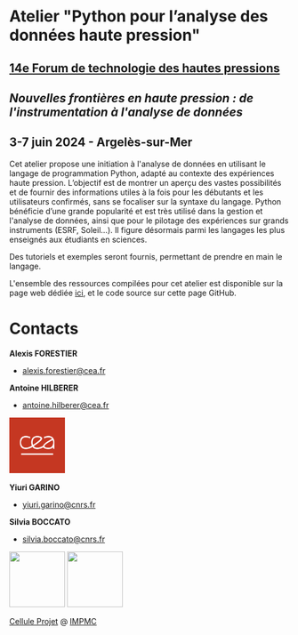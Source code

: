

# Atelier "Python pour l’analyse des données haute pression"
## [14e Forum de technologie des hautes pressions](https://forumhp2024.sciencesconf.org/)  
## *Nouvelles frontières en haute pression : de l'instrumentation à l'analyse de données*
## 3-7 juin 2024 - Argelès-sur-Mer

Cet atelier propose une initiation à l'analyse de données en utilisant le langage de programmation Python, adapté au contexte des expériences haute pression. L’objectif est de montrer un aperçu des vastes possibilités et de fournir des informations utiles à la fois pour les débutants et les utilisateurs confirmés, sans se focaliser sur la syntaxe du langage. Python bénéficie d’une grande popularité et est très utilisé dans la gestion et l'analyse de données, ainsi que pour le pilotage des expériences sur grands instruments (ESRF, Soleil...). Il figure désormais parmi les langages les plus enseignés aux étudiants en sciences.

Des tutoriels et exemples seront fournis, permettant de prendre en main le langage. 

L'ensemble des ressources compilées pour cet atelier est disponible sur la page web dédiée [ici](https://alexisforestier.github.io/Atelier-Python-HP/), et le code source sur cette page GitHub.


# Contacts

**Alexis FORESTIER**
- alexis.forestier@cea.fr

**Antoine HILBERER**
- antoine.hilberer@cea.fr

<img src="docs/logos/cea.png" width="100" height="100">

**Yiuri GARINO**  
- yiuri.garino@cnrs.fr
   
**Silvia BOCCATO**
- silvia.boccato@cnrs.fr

<img src="https://github.com/CelluleProjet/Rubycond/assets/83216683/b728fe64-2752-4ecd-843b-09d335cf4f93" width="100" height="100">
<img src="https://github.com/CelluleProjet/Rubycond/assets/83216683/0a81ce1f-089f-49d8-ae65-d19af8078492" width="100" height="100">

[Cellule Projet](http://impmc.sorbonne-universite.fr/fr/plateformes-et-equipements/cellule-projet.html) @ [IMPMC](http://impmc.sorbonne-universite.fr/en/index.html)
